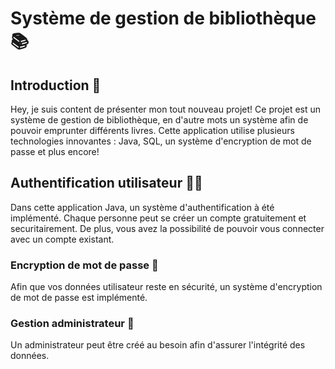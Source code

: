 # Système de gestion de bibliothèque 📚

## Introduction 👋

Hey, je suis content de présenter mon tout nouveau projet! Ce projet est un système de gestion de bibliothèque, en d'autre mots un système afin de pouvoir emprunter différents livres. Cette application utilise plusieurs technologies innovantes : Java, SQL, un système d'encryption de mot de passe et plus encore!

## Authentification utilisateur 🧑‍💻

Dans cette application Java, un système d'authentification à été implémenté. Chaque personne peut se créer un compte gratuitement et securitairement. De plus, vous avez la possibilité de pouvoir vous connecter avec un compte existant.

### Encryption de mot de passe 🔐

Afin que vos données utilisateur reste en sécurité, un système d'encryption de mot de passe est implémenté.

### Gestion administrateur 🚨

Un administrateur peut être créé au besoin afin d'assurer l'intégrité des données.